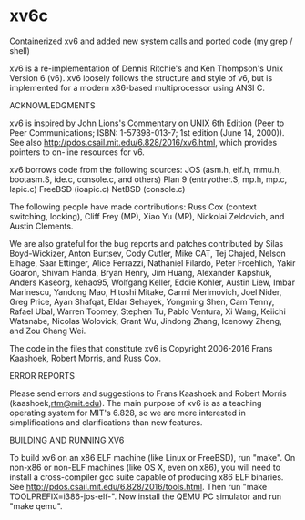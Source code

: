 # xv6c
Containerized xv6 and added new system calls and ported code (my grep / shell)

xv6 is a re-implementation of Dennis Ritchie's and Ken Thompson's Unix
Version 6 (v6).  xv6 loosely follows the structure and style of v6,
but is implemented for a modern x86-based multiprocessor using ANSI C.

ACKNOWLEDGMENTS

xv6 is inspired by John Lions's Commentary on UNIX 6th Edition (Peer
to Peer Communications; ISBN: 1-57398-013-7; 1st edition (June 14,
2000)). See also http://pdos.csail.mit.edu/6.828/2016/xv6.html, which
provides pointers to on-line resources for v6.

xv6 borrows code from the following sources:
    JOS (asm.h, elf.h, mmu.h, bootasm.S, ide.c, console.c, and others)
    Plan 9 (entryother.S, mp.h, mp.c, lapic.c)
    FreeBSD (ioapic.c)
    NetBSD (console.c)

The following people have made contributions: Russ Cox (context switching,
locking), Cliff Frey (MP), Xiao Yu (MP), Nickolai Zeldovich, and Austin
Clements.

We are also grateful for the bug reports and patches contributed by Silas
Boyd-Wickizer, Anton Burtsev, Cody Cutler, Mike CAT, Tej Chajed, Nelson Elhage,
Saar Ettinger, Alice Ferrazzi, Nathaniel Filardo, Peter Froehlich, Yakir Goaron,
Shivam Handa, Bryan Henry, Jim Huang, Alexander Kapshuk, Anders Kaseorg,
kehao95, Wolfgang Keller, Eddie Kohler, Austin Liew, Imbar Marinescu, Yandong
Mao, Hitoshi Mitake, Carmi Merimovich, Joel Nider, Greg Price, Ayan Shafqat,
Eldar Sehayek, Yongming Shen, Cam Tenny, Rafael Ubal, Warren Toomey, Stephen Tu,
Pablo Ventura, Xi Wang, Keiichi Watanabe, Nicolas Wolovick, Grant Wu, Jindong
Zhang, Icenowy Zheng, and Zou Chang Wei.

The code in the files that constitute xv6 is
Copyright 2006-2016 Frans Kaashoek, Robert Morris, and Russ Cox.

ERROR REPORTS

Please send errors and suggestions to Frans Kaashoek and Robert Morris
(kaashoek,rtm@mit.edu). The main purpose of xv6 is as a teaching
operating system for MIT's 6.828, so we are more interested in
simplifications and clarifications than new features.

BUILDING AND RUNNING XV6

To build xv6 on an x86 ELF machine (like Linux or FreeBSD), run
"make". On non-x86 or non-ELF machines (like OS X, even on x86), you
will need to install a cross-compiler gcc suite capable of producing
x86 ELF binaries. See http://pdos.csail.mit.edu/6.828/2016/tools.html.
Then run "make TOOLPREFIX=i386-jos-elf-". Now install the QEMU PC
simulator and run "make qemu".



